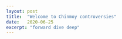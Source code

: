 ```yaml
---
layout: post
title:  "Welcome to Chinmoy controversies"
date:   2020-06-25
excerpt: "forward dive deep"
---
```

